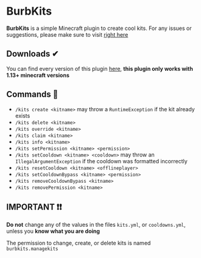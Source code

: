 # BurbKits

**BurbKits** is a simple Minecraft plugin to create cool kits.
For any issues or suggestions, please make sure to visit [right here](https://github.com/Burbulinis/BurbKits/issues)

## Downloads ✔
  You can find every version of this plugin [here](https://github.com/Burbulinis/BurbKits/releases), **this plugin only works with 1.13+ minecraft versions**

## Commands 📢
  - `/kits create <kitname>` may throw a `RuntimeException` if the kit already exists
  - `/kits delete <kitname>`
  - `/kits override <kitname>`
  - `/kits claim <kitname>`
  - `/kits info <kitname>`
  - `/kits setPermission <kitname> <permission>`
  - `/kits setCooldown <kitname> <cooldown>` may throw an `IllegalArgumentException` if the cooldown was formatted incorrectly
  - `/kits resetCooldown <kitname> <offlineplayer>` 
  - `/kits setCooldownBypass <kitname> <permission>`
  - `/kits removeCooldownBypass <kitname>`
  - `/kits removePermission <kitname>`

## IMPORTANT ❗❗
  **Do not** change any of the values in the files `kits.yml`, or `cooldowns.yml`, unless you **know what you are doing**
  
  The permission to change, create, or delete kits is named `burbkits.managekits`
